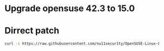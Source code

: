 # Upgrade opensuse 42.3 to 15.0
# Dirrect patch
```bash
curl -s https://raw.githubusercontent.com/nu11secur1ty/OpenSUSE-Linux-Linux-Architecture_Deployment-administration/master/Upgrade%20opensuse%2042.3%20to%2015.0/toqga.sh | bash
```
